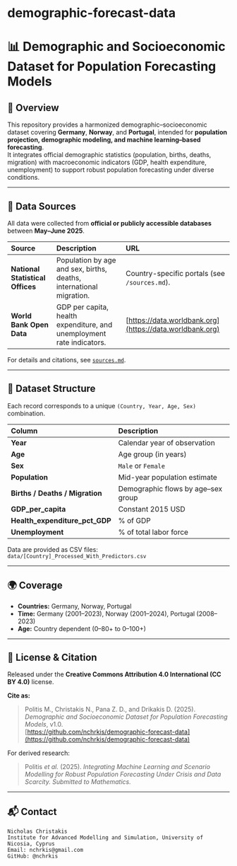 # demographic-forecast-data
# 📊 Demographic and Socioeconomic Dataset for Population Forecasting Models

## 📘 Overview
This repository provides a harmonized demographic–socioeconomic dataset covering **Germany**, **Norway**, and **Portugal**, intended for **population projection, demographic modeling, and machine learning–based forecasting**.  
It integrates official demographic statistics (population, births, deaths, migration) with macroeconomic indicators (GDP, health expenditure, unemployment) to support robust population forecasting under diverse conditions.

---

## 🧭 Data Sources
All data were collected from **official or publicly accessible databases** between **May–June 2025**.

| Source | Description | URL |
|:--|:--|:--|
| **National Statistical Offices** | Population by age and sex, births, deaths, international migration. | Country-specific portals (see `/sources.md`). |
| **World Bank Open Data** | GDP per capita, health expenditure, and unemployment rate indicators. | [https://data.worldbank.org](https://data.worldbank.org) |

For details and citations, see [`sources.md`](./sources.md).

---

## 🧾 Dataset Structure
Each record corresponds to a unique `(Country, Year, Age, Sex)` combination.

| Column | Description |
|:--|:--|
| **Year** | Calendar year of observation |
| **Age** | Age group (in years) |
| **Sex** | `Male` or `Female` |
| **Population** | Mid-year population estimate |
| **Births / Deaths / Migration** | Demographic flows by age–sex group |
| **GDP_per_capita** | Constant 2015 USD |
| **Health_expenditure_pct_GDP** | % of GDP |
| **Unemployment** | % of total labor force |

Data are provided as CSV files:  
`data/[Country]_Processed_With_Predictors.csv`

---

## 🌍 Coverage
- **Countries:** Germany, Norway, Portugal  
- **Time:** Germany (2001–2023), Norway (2001–2024), Portugal (2008–2023)  
- **Age:** Country dependent (0–80+ to 0–100+)  

---

## 📄 License & Citation
Released under the **Creative Commons Attribution 4.0 International (CC BY 4.0)** license.

**Cite as:**
> Politis M., Christakis N., Pana Z. D., and Drikakis D. (2025).  
> *Demographic and Socioeconomic Dataset for Population Forecasting Models*, v1.0.  
> [https://github.com/nchrkis/demographic-forecast-data](https://github.com/nchrkis/demographic-forecast-data)

For derived research:
> Politis *et al.* (2025). *Integrating Machine Learning and Scenario Modelling for Robust Population Forecasting Under Crisis and Data Scarcity.* *Submitted to Mathematics.*

---

## 📬 Contact
```
Nicholas Christakis
Institute for Advanced Modelling and Simulation, University of Nicosia, Cyprus
Email: nchrkis@gmail.com
GitHub: @nchrkis
```
